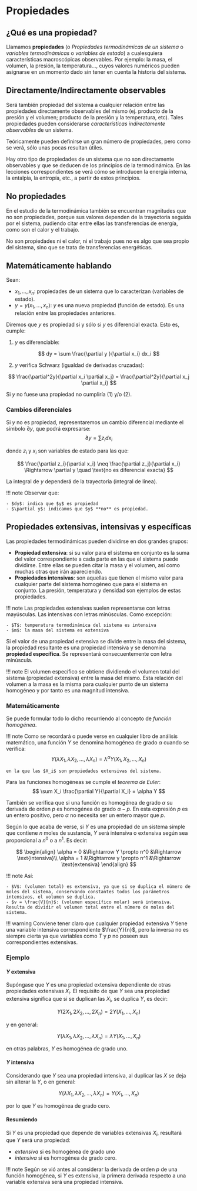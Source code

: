 # Propiedades
## ¿Qué es una propiedad?
Llamamos **propiedades** (o *Propiedades termodinámicas de un sistema* o *variables termodinámicas* o *variables de estado*) a cualesquiera características macroscópicas observables. Por ejemplo: la masa, el volumen, la presión, la temperatura..., cuyos valores numéricos pueden asignarse en un momento dado sin tener en cuenta la historia del sistema.

## Directamente/Indirectamente observables
Será también propiedad del sistema a cualquier relación entre las propiedades directamente observables del mismo (ej. producto de la presión y el volumen; producto de la presión y la temperatura, etc). Tales propiedades pueden considerarse *caracterí­sticas indirectamente observables* de un sistema.

Teóricamente pueden definirse un gran número de propiedades, pero como se verá, sólo unas pocas resultan útiles.

Hay otro tipo de propiedades de un sistema que no son directamente observables y que se deducen de los principios de la termodinámica. En las lecciones correspondientes se verá cómo se introducen la energí­a interna, la entalpí­a, la entropí­a, etc., a partir de estos principios.

## No propiedades
En el estudio de la termodinámica también se encuentran magnitudes que no son propiedades, porque sus valores dependen de la trayectoria seguida por el sistema, pudiendo citar entre ellas las transferencias de energí­a, como son el calor y el trabajo.

No son propiedades ni el calor, ni el trabajo pues no es algo que sea propio del sistema, sino que se trata de transferencias energéticas.

## Matemáticamente hablando
Sean:

* $x_1, ..., x_n$: propiedades de un sistema que lo caracterizan (variables de estado).
* $y=y(x_1, ..., x_n)$: $y$ es una nueva propiedad (función de estado). Es una relación entre las propiedades anteriores.

Diremos que $y$ es propiedad si y sólo si $y$ es diferencial exacta. Esto es, cumple:

1. $y$ es diferenciable:

$$
dy = \sum \frac{\partial y }{\partial x_i} dx_i
$$

2. $y$ verifica Schwarz (igualdad de derivadas cruzadas):

$$
\frac{\partial^2y}{\partial x_i \partial x_j} = \frac{\partial^2y}{\partial x_j \partial x_i}
$$

Si $y$ no fuese una propiedad no cumplirí­a (1) y/o (2).

### Cambios diferenciales
Si $y$ no es propiedad, representaremos un cambio diferencial mediante el símbolo $\partial y$, que podrá expresarse:
$$
\partial y = \sum z_i dx_i
$$

donde $z_i$ y $x_i$ son variables de estado para las que:

$$
\frac{\partial z_i}{\partial x_i} \neq \frac{\partial z_j}{\partial x_i} \Rightarrow \partial y \quad \text{no es diferencial exacta}
$$

La integral de $y$ dependerá de la trayectoria (integral de lí­nea).

!!! note
    Observar que:

    - $dy$: indica que $y$ es propiedad
    - $\partial y$: indicamos que $y$ **no** es propiedad.


## Propiedades extensivas, intensivas y especí­ficas
Las propiedades termodinámicas pueden dividirse en dos grandes grupos:

* **Propiedad extensiva**: si su valor para el sistema en conjunto es la suma del valor correspondiente a cada parte en las que el sistema puede dividirse. Entre ellas se pueden citar la masa y el volumen, así­ como muchas otras que irán apareciendo.
* **Propiedades intensivas**: son aquellas que tienen el mismo valor para cualquier parte del sistema homogéneo que para el sistema en conjunto. La presión, temperatura y densidad son ejemplos de estas propiedades.

!!! note
    Las propiedades extensivas suelen representarse con letras mayúsculas.
    Las intensivas con letras minúsculas.
    Como excepción:

    - $T$: temperatura termodinámica del sistema es intensiva
    - $m$: la masa del sistema es extensiva

Si el valor de una propiedad extensiva se divide entre la masa del sistema, la propiedad resultante es una propiedad intensiva y se denomina **propiedad especí­fica**. Se representará consecuentemente con letra minúscula.

!!! note
    El volumen especí­fico se obtiene dividiendo el volumen total del sistema (propiedad extensiva) entre la masa del mismo. Esta relación del volumen a la masa es la misma para cualquier punto de un sistema homogéneo y por tanto es una magnitud intensiva.



### Matemáticamente
Se puede formular todo lo dicho recurriendo al concepto de *función homogénea*.

!!! note
    Como se recordará o puede verse en cualquier libro de análisis matemático, una función *Y* se denomina homogénea de grado $\alpha$ cuando se verifica:
    $$
    Y(\lambda X_1, \lambda X_2, ..., \lambda X_n) = \lambda^\alpha Y(X_1, X_2, ..., X_n)
    $$

    en la que las $X_i$ son propiedades extensivas del sistema.

Para las funciones homogéneas se cumple el *teorema de Euler*:
$$
\sum X_i \frac{\partial Y}{\partial X_i} = \alpha Y
$$

También se verifica que si una función es homogénea de grado $\alpha$  su derivada de orden $p$ es homogénea de grado $\alpha -p$. En esta expresión *p* es un entero positivo, pero $\alpha$ no necesita ser un entero mayor que *p*.

Según lo que acaba de verse, si $Y$ es una propiedad de un sistema simple que contiene $n$ moles de sustancia, $Y$ será intensiva o extensiva según sea proporcional a $n^0$ o a $n^1$. Es decir:

$$
\begin{align}
\alpha = 0 &\Rightarrow Y \propto n^0 &\Rightarrow \text{intensiva}\\
\alpha = 1 &\Rightarrow y \propto n^1 &\Rightarrow \text{extensiva}
\end{align}
$$

!!! note
    Así:

    - $V$: (volumen total) es extensiva, ya que si se duplica el número de moles del sistema, conservando constantes todos los parámetros intensivos, el volumen se duplica.
    - $v = \frac{V}{n}$: (volumen especí­fico molar) será intensiva. Resulta de dividir el volumen total entre el número de moles del sistema.

!!! warning
    Conviene tener claro que cualquier propiedad extensiva $Y$ tiene una variable intensiva correspondiente $\frac{Y}{n}$, pero la inversa no es siempre cierta ya que variables como $T$ y $p$ no poseen sus correspondientes extensivas.

### Ejemplo
#### $Y$ extensiva
Supóngase que $Y$ es una propiedad extensiva dependiente de otras propiedades extensivas $X_i$. El requisito de que $Y$ sea una propiedad extensiva significa que si se duplican las $X_i$, se duplica $Y$, es decir:

$$
Y( 2X_1, 2X_2, ..., 2X_n) = 2 Y(X_1, ..., X_n)
$$

y en general:

$$
Y(\lambda X_1,\lambda X_2, ..., \lambda X_n) = \lambda Y(X_1, ..., X_n)
$$

en otras palabras, $Y$ es homogénea de grado uno.

#### $Y$ intensiva
Considerando que $Y$ sea una propiedad intensiva, al duplicar las $X$ se deja sin alterar la $Y$, o en general:

$$
Y(\lambda X_1,\lambda X_2, ..., \lambda X_n) = Y(X_1, ..., X_n)
$$

por lo que $Y$ es homogénea de grado cero.

#### Resumiendo
Si $Y$ es una propiedad que depende de variables extensivas $X_i$, resultará que $Y$ será una propiedad:

- *extensiva* si es homogénea de grado uno
- *intensiva* si es homogénea de grado cero.

!!! note
    Según se vió antes al considerar la derivada de orden $p$ de una función homogénea, si $Y$ es extensiva, la primera derivada respecto a una variable extensiva será una propiedad intensiva.
